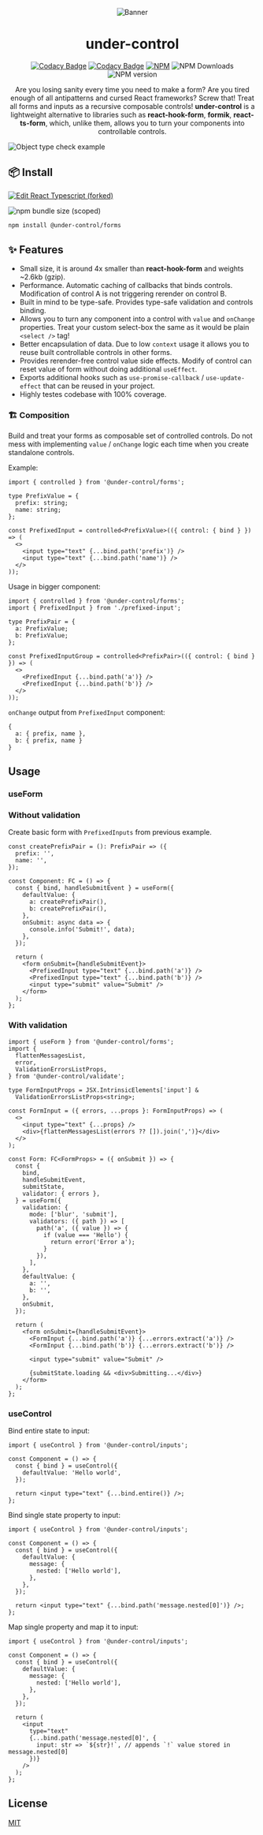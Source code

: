 <p align='center'>
  <picture>
    <source media='(prefers-color-scheme: dark)' srcset='assets/social/under-control-banner.png'>
    <img src='assets/social/under-control-banner.png' alt='Banner'>
  </picture>

  <h1 align='center'>under-control</h1>
</p>

<div align='center'>

[![Codacy Badge](https://app.codacy.com/project/badge/Coverage/00361e89d67049baa02723ee0e818ed0?style=for-the-badge)](https://www.codacy.com/gh/Mati365/under-control/dashboard?utm_source=github.com&utm_medium=referral&utm_content=Mati365/under-control&utm_campaign=Badge_Coverage)
[![Codacy Badge](https://app.codacy.com/project/badge/Grade/00361e89d67049baa02723ee0e818ed0)](https://www.codacy.com/gh/Mati365/under-control/dashboard?utm_source=github.com&utm_medium=referral&utm_content=Mati365/under-control&utm_campaign=Badge_Grade)
[![NPM](https://img.shields.io/npm/l/@under-control/core?style=flat)](LICENSE)
![NPM Downloads](https://img.shields.io/npm/dm/@under-control/core)
![NPM version](https://img.shields.io/npm/v/@under-control/core)

</div>

<p align='center'>
  Are you losing sanity every time you need to make a form? Are you tired enough of all antipatterns and cursed React frameworks? Screw that! Treat all forms and inputs as a recursive composable controls! <b>under-control</b> is a lightweight alternative to libraries such as <b>react-hook-form</b>, <b>formik</b>, <b>react-ts-form</b>, which, unlike them, allows you to turn your components into controllable controls.
</p>

![Object type check example](assets/examples/type-check-object.png 'Type check object with array')

## 📦 Install

[![Edit React Typescript (forked)](https://codesandbox.io/static/img/play-codesandbox.svg)](https://codesandbox.io/s/react-typescript-forked-jt16nb?fontsize=14&hidenavigation=1&theme=dark)

![npm bundle size (scoped)](https://img.shields.io/bundlephobia/minzip/@under-control/forms)

```bash
npm install @under-control/forms
```

## ✨ Features

- Small size, it is around 4x smaller than **react-hook-form** and weights ~2.6kb (gzip).
- Performance. Automatic caching of callbacks that binds controls. Modification of control A is not triggering rerender on control B.
- Built in mind to be type-safe. Provides type-safe validation and controls binding.
- Allows you to turn any component into a control with `value` and `onChange` properties. Treat your custom select-box the same as it would be plain `<select />` tag!
- Better encapsulation of data. Due to low `context` usage it allows you to reuse built controllable controls in other forms.
- Provides rerender-free control value side effects. Modify of control can reset value of form without doing additional `useEffect`.
- Exports additional hooks such as `use-promise-callback` / `use-update-effect` that can be reused in your project.
- Highly testes codebase with 100% coverage.

### 🏗️ Composition

Build and treat your forms as composable set of controlled controls. Do not mess with implementing `value` / `onChange` logic each time when you create standalone controls.

Example:

```tsx
import { controlled } from '@under-control/forms';

type PrefixValue = {
  prefix: string;
  name: string;
};

const PrefixedInput = controlled<PrefixValue>(({ control: { bind } }) => (
  <>
    <input type="text" {...bind.path('prefix')} />
    <input type="text" {...bind.path('name')} />
  </>
));
```

Usage in bigger component:

```tsx
import { controlled } from '@under-control/forms';
import { PrefixedInput } from './prefixed-input';

type PrefixPair = {
  a: PrefixValue;
  b: PrefixValue;
};

const PrefixedInputGroup = controlled<PrefixPair>(({ control: { bind } }) => (
  <>
    <PrefixedInput {...bind.path('a')} />
    <PrefixedInput {...bind.path('b')} />
  </>
));
```

`onChange` output from `PrefixedInput` component:

```tsx
{
  a: { prefix, name },
  b: { prefix, name }
}
```

## Usage

### useForm

### Without validation

Create basic form with `PrefixedInputs` from previous example.

```tsx
const createPrefixPair = (): PrefixPair => ({
  prefix: '',
  name: '',
});

const Component: FC = () => {
  const { bind, handleSubmitEvent } = useForm({
    defaultValue: {
      a: createPrefixPair(),
      b: createPrefixPair(),
    },
    onSubmit: async data => {
      console.info('Submit!', data);
    },
  });

  return (
    <form onSubmit={handleSubmitEvent}>
      <PrefixedInput type="text" {...bind.path('a')} />
      <PrefixedInput type="text" {...bind.path('b')} />
      <input type="submit" value="Submit" />
    </form>
  );
};
```

### With validation

```tsx
import { useForm } from '@under-control/forms';
import {
  flattenMessagesList,
  error,
  ValidationErrorsListProps,
} from '@under-control/validate';

type FormInputProps = JSX.IntrinsicElements['input'] &
  ValidationErrorsListProps<string>;

const FormInput = ({ errors, ...props }: FormInputProps) => (
  <>
    <input type="text" {...props} />
    <div>{flattenMessagesList(errors ?? []).join(',')}</div>
  </>
);

const Form: FC<FormProps> = ({ onSubmit }) => {
  const {
    bind,
    handleSubmitEvent,
    submitState,
    validator: { errors },
  } = useForm({
    validation: {
      mode: ['blur', 'submit'],
      validators: ({ path }) => [
        path('a', ({ value }) => {
          if (value === 'Hello') {
            return error('Error a');
          }
        }),
      ],
    },
    defaultValue: {
      a: '',
      b: '',
    },
    onSubmit,
  });

  return (
    <form onSubmit={handleSubmitEvent}>
      <FormInput {...bind.path('a')} {...errors.extract('a')} />
      <FormInput {...bind.path('b')} {...errors.extract('b')} />

      <input type="submit" value="Submit" />

      {submitState.loading && <div>Submitting...</div>}
    </form>
  );
};
```

### useControl

Bind entire state to input:

```tsx
import { useControl } from '@under-control/inputs';

const Component = () => {
  const { bind } = useControl({
    defaultValue: 'Hello world',
  });

  return <input type="text" {...bind.entire()} />;
};
```

Bind single state property to input:

```tsx
import { useControl } from '@under-control/inputs';

const Component = () => {
  const { bind } = useControl({
    defaultValue: {
      message: {
        nested: ['Hello world'],
      },
    },
  });

  return <input type="text" {...bind.path('message.nested[0]')} />;
};
```

Map single property and map it to input:

```tsx
import { useControl } from '@under-control/inputs';

const Component = () => {
  const { bind } = useControl({
    defaultValue: {
      message: {
        nested: ['Hello world'],
      },
    },
  });

  return (
    <input
      type="text"
      {...bind.path('message.nested[0]', {
        input: str => `${str}!`, // appends `!` value stored in message.nested[0]
      })}
    />
  );
};
```

## License

[MIT](LICENSE)

